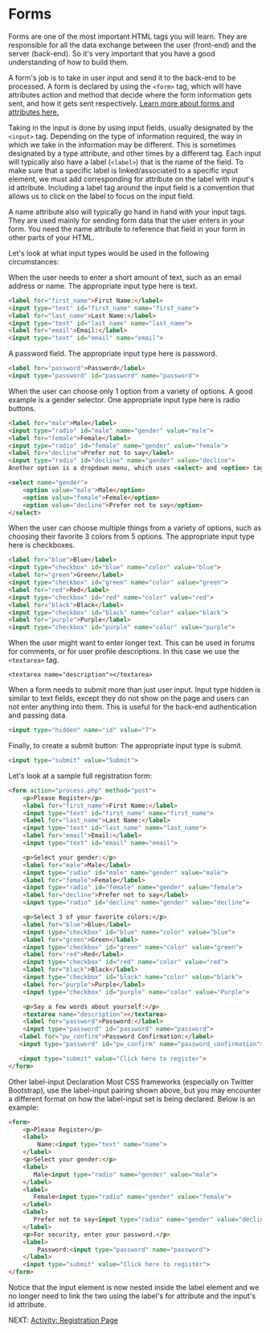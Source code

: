 # Forms

Forms are one of the most important HTML tags you will learn. They are responsible for all the data exchange between the user (front-end) and the server (back-end). So it's very important that you have a good understanding of how to build them.

A form's job is to take in user input and send it to the back-end to be processed. A form is declared by using the `<form>` tag, which will have attributes action and method that decide where the form information gets sent, and how it gets sent respectively. [Learn more about forms and attributes here.](https://www.w3schools.com/htmL/html_forms.asp)

Taking in the input is done by using input fields, usually designated by the `<input>` tag. Depending on the type of information required, the way in which we take in the information may be different. This is sometimes designated by a type attribute, and other times by a different tag. Each input will typically also have a label (`<label>`) that is the name of the field. To make sure that a specific label is linked/associated to a specific input element, we must add corresponding for attribute on the label with input's id attribute. Including a label tag around the input field is a convention that allows us to click on the label to focus on the input field.

A name attribute also will typically go hand in hand with your input tags. They are used mainly for sending form data that the user enters in your form. You need the name attribute to reference that field in your form in other parts of your HTML.

Let's look at what input types would be used in the following circumstances:

When the user needs to enter a short amount of text, such as an email address or name.
The appropriate input type here is text.

```html
<label for="first_name">First Name:</label>
<input type="text" id="first_name" name="first_name">
<label for="last_name">Last Name:</label>
<input type="text" id="last_name" name="last_name">
<label for="email">Email:</label>
<input type="text" id="email" name="email">
```

A password field.
The appropriate input type here is password.

```html
<label for="password">Password</label>
<input type="password" id="password" name="password">
```

When the user can choose only 1 option from a variety of options. A good example is a gender selector.
One appropriate input type here is radio buttons.

```html
<label for="male">Male</label>
<input type="radio" id="male" name="gender" value="male">
<label for="female">Female</label>
<input type="radio" id="female" name="gender" value="female">
<label for="decline">Prefer not to say</label>
<input type="radio" id="decline" name="gender" value="decline">
Another option is a dropdown menu, which uses <select> and <option> tags.

<select name="gender">
    <option value="male">Male</option>
    <option value="female">Female</option>
    <option value="decline">Prefer not to say</option>
</select>
```

When the user can choose multiple things from a variety of options, such as choosing their favorite 3 colors from 5 options.
The appropriate input type here is checkboxes.

```html
<label for="blue">Blue</label>
<input type="checkbox" id="blue" name="color" value="blue">
<label for="green">Green</label>
<input type="checkbox" id="green" name="color" value="green">
<label for="red">Red</label>
<input type="checkbox" id="red" name="color" value="red">
<label for="black">Black</label>
<input type="checkbox" id="black" name="color" value="black">
<label for="purple">Purple</label>
<input type="checkbox" id="purple" name="color" value="purple">
```

When the user might want to enter longer text. This can be used in forums for comments, or for user profile descriptions.
In this case we use the ```<textarea>``` tag.

```<textarea name="description"></textarea>```

When a form needs to submit more than just user input.
Input type hidden is similar to text fields, except they do not show on the page and users can not enter anything into them. This is useful for the back-end authentication and passing data.

```html
<input type="hidden" name="id" value="7">
```

Finally, to create a submit button:
The appropriate input type is submit.

```html
<input type="submit" value="Submit">
```

Let's look at a sample full registration form:

```html
<form action="process.php" method="post">
    <p>Please Register</p>
    <label for="first_name">First Name:</label>
    <input type="text" id="first_name" name="first_name">
    <label for="last_name">Last Name:</label>
    <input type="text" id="last_name" name="last_name">
    <label for="email">Email:</label>
    <input type="text" id="email" name="email">

    <p>Select your gender:</p>
    <label for="male">Male</label>
    <input type="radio" id="male" name="gender" value="male">
    <label for="female">Female</label>
    <input type="radio" id="female" name="gender" value="female">
    <label for="decline">Prefer not to say</label>
    <input type="radio" id="decline" name="gender" value="decline">

    <p>Select 3 of your favorite colors:</p>
    <label for="blue">Blue</label>
    <input type="checkbox" id="blue" name="color" value="blue">
    <label for="green">Green</label>
    <input type="checkbox" id="green" name="color" value="green">
    <label for="red">Red</label>
    <input type="checkbox" id="red" name="color" value="red">
    <label for="black">Black</label>
    <input type="checkbox" id="black" name="color" value="black">
    <label for="purple">Purple</label>
    <input type="checkbox" id="purple" name="color" value="Purple">

    <p>Say a few words about yourself:</p>
    <textarea name="description"></textarea>
    <label for="password">Password:</label>
    <input type="password" id="password" name="password">
   <label for="pw_confirm">Password Confirmation:</label>
   <input type="password" id="pw_confirm" name="password_confirmation">

   <input type="submit" value="Click here to register">
</form>
```

Other label-input Declaration
Most CSS frameworks (especially on Twitter Bootstrap), use the label-input pairing shown above, but you may encounter a different format on how the label-input set is being declared. Below is an example:

```html
<form>
    <p>Please Register</p>
    <label>
        Name:<input type="text" name="name">
    </label>
    <p>Select your gender:</p>
    <label>
       Male<input type="radio" name="gender" value="male">
    </label>
    <label>
       Female<input type="radio" name="gender" value="female">
    </label>
    <label>
       Prefer not to say<input type="radio" name="gender" value="decline">
    </label>
    <p>For security, enter your password.</p>
    <label>
        Password:<input type="password" name="password">
    </label>
    <input type="submit" value="Click here to register">
</form>
```

Notice that the input element is now nested inside the label element and we no longer need to link the two using the label's for attribute and the input's id attribute.

NEXT: [Activity: Registration Page](./registration_assignment.md)
